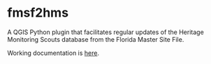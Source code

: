 # fmsf2hms
A QGIS Python plugin that facilitates regular updates of the Heritage Monitoring Scouts database from the Florida Master Site File.

Working documentation is [here](https://www.notion.so/FMSF-to-HMS-QGIS-Plugin-1a413cd8aa334e9bb2180be8c6841665).
